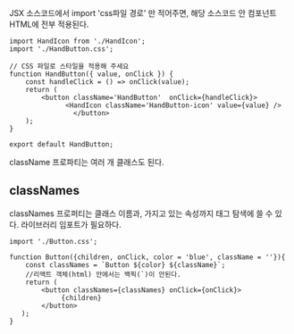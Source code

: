 
JSX 소스코드에서
import 'css파일 경로' 만 적어주면,
해당 소스코드 안 컴포넌트 HTML에 전부 적용된다.

```JSX
import HandIcon from './HandIcon';
import './HandButton.css';

// CSS 파일로 스타일을 적용해 주세요
function HandButton({ value, onClick }) {
	const handleClick = () => onClick(value);
	return (
		<button className='HandButton'  onClick={handleClick}>
		      <HandIcon className='HandButton-icon' value={value} />
				</button>
	);
}

export default HandButton;
```

className 프로파티는 여러 개 클래스도 된다.

## classNames

classNames 프로퍼티는 클래스 이름과, 가지고 있는 속성까지 태그 탐색에 쓸 수 있다.
라이브러리 임포트가 필요하다.

```JSX
import './Button.css';

function Button({children, onClick, color = 'blue', className = ''}){
	const classNames = `Button ${color} ${className}`; 
	//리액트 객체(html) 안에서는 백픽(`)이 안된다.
	return (
	    <button classNames={classNames} onClick={onClick}>
	         {children}
	    </button>
   );
}
```